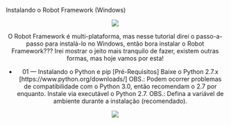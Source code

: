 Instalando o Robot Framework (Windows)

<div align="center">
<img src="https://github.com/fabiosouthsystem/Instala-o-e-configura-o-Robot-Framework/blob/main/r1.webp">


O Robot Framework é multi-plataforma, mas nesse tutorial direi o passo-a-passo para instalá-lo no Windows, então bora instalar o Robot Framework??? Irei mostrar o jeito mais tranquilo de fazer, existem outras formas, mas hoje vamos por esta!

<ul>
  <li>01 — Instalando o Python e pip [Pré-Requisitos]
Baixe o Python 2.7.x [https://www.python.org/downloads/] OBS.: Podem ocorrer problemas de compatibilidade com o Python 3.0, então recomendam o 2.7 por enquanto.
Instale via executável o Python 2.7. 
OBS.: Defina a variável de ambiente durante a instalação (recomendado).
</ul>

<div align="center">
<img src="[https://github.com/fabiosouthsystem/Instala-o-e-configura-o-Robot-Framework/blob/main/r1.webp](https://github.com/fabiosouthsystem/Instala-o-e-configura-o-Robot-Framework/blob/main/r2.webp)">
  
